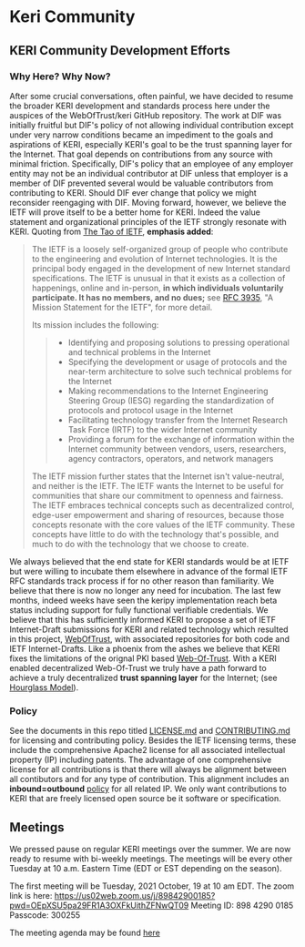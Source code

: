 # Keri Community

## KERI Community Development Efforts

### Why Here? Why Now?

After some crucial conversations, often painful, we have decided to resume the broader KERI development and standards process here under the auspices of the WebOfTrust/keri GitHub repository. The work at DIF was initially fruitful but DIF's policy of not allowing individual contribution except under very narrow conditions became an impediment to the goals and aspirations of KERI, especially KERI's goal to be the trust spanning layer for the Internet. That goal depends on contributions from any source with minimal friction. Specifically, DIF's policy that an employee of any employer entity may not be an individual contributor at DIF unless that employer is a member of DIF prevented several would be valuable contributors from contributing to KERI. Should DIF ever change that policy we might reconsider reengaging with DIF. Moving forward, however, we believe the IETF will prove itself to be a better home for KERI. Indeed the value statement and organizational principles of the IETF strongly resonate with KERI.
Quoting from [The Tao of IETF](https://www.ietf.org/about/participate/tao/), **emphasis added**:

>The IETF is a loosely self-organized group of people who contribute to the engineering and evolution of Internet technologies. It is the principal body engaged in the development of new Internet standard specifications. The IETF is unusual in that it exists as a collection of happenings, online and in-person, **in which individuals voluntarily participate. It has no members, and no dues;** see [RFC 3935](https://datatracker.ietf.org/doc/html/rfc3935), "A Mission Statement for the IETF", for more detail.
>
>Its mission includes the following:
>
>> + Identifying and proposing solutions to pressing operational and technical problems in the Internet  
>> + Specifying the development or usage of protocols and the near-term architecture to solve such technical problems for the Internet  
>> + Making recommendations to the Internet Engineering Steering Group (IESG) regarding the standardization of protocols and protocol usage in the Internet  
>> + Facilitating technology transfer from the Internet Research Task Force (IRTF) to the wider Internet community  
>> + Providing a forum for the exchange of information within the Internet community between vendors, users, researchers, agency contractors, operators, and network managers 
>>  
>The IETF mission further states that the Internet isn't value-neutral, and neither is the IETF. The IETF wants the Internet to be useful for communities that share our commitment to openness and fairness. The IETF embraces technical concepts such as decentralized control, edge-user empowerment and sharing of resources, because those concepts resonate with the core values of the IETF community. These concepts have little to do with the technology that's possible, and much to do with the technology that we choose to create.  

We always believed that the end state for KERI standards would be at IETF but were willing to incubate them elsewhere in advance of the formal IETF RFC standards track process if for no other reason than familiarity. We believe that there is now no longer any need for incubation. The last few months, indeed weeks have seen the keripy implementation reach beta status including support for fully functional verifiable credentials. We believe that this has sufficiently informed KERI to propose a set of IETF Internet-Draft submissions for KERI and related technology which resulted in this project, [WebOfTrust](https://github.com/WebOfTrust), with associated repositories for both code and IETF Internet-Drafts. Like a phoenix from the ashes we believe that KERI fixes the limitations of the orignal PKI based [Web-Of-Trust](https://en.wikipedia.org/wiki/Web_of_trust). With a KERI enabled decentralized Web-Of-Trust we truly have a path forward to achieve a truly decentralized **trust spanning layer** for the Internet; (see [Hourglass Model](https://cacm.acm.org/magazines/2019/7/237714-on-the-hourglass-model/fulltext)).

### Policy
See the documents in this repo titled [LICENSE.md](https://github.com/WebOfTrust/Keri/blob/main/LICENSE.md) and [CONTRIBUTING.md](https://github.com/WebOfTrust/Keri/blob/main/CONTRIBUTING.md) for licensing and contributing policy. Besides the IETF licensing terms, these include the comprehensive Apache2 license for all associated intellectual property (IP) including patents. The advantage of one comprehensive license for all contributions is that there will always be alignment between all contibutors and for any type of contribution. This alignment includes an **inbound=outbound** [policy](https://opensource.guide/legal/) for all related IP. We only want contributions to KERI that are freely licensed open source be it software or specification.

## Meetings
We pressed pause on regular KERI meetings over the summer. We are now ready to resume with bi-weekly meetings. The meetings will be every other Tuesday at 10 a.m. Eastern Time (EDT or EST depending on the season).

The first meeting will be Tuesday, 2021 October, 19 at 10 am EDT.
The zoom link is here:
https://us02web.zoom.us/j/89842900185?pwd=OEpXSU5pa29FR1A3OXFkUithZFNwQT09
Meeting ID: 898 4290 0185
Passcode: 300255

The meeting agenda may be found [here](https://github.com/WebOfTrust/keri/blob/main/agenda.md)


